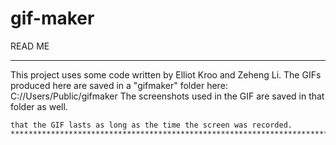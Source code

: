 # gif-maker

READ ME
*********************************************************************************************************
This project uses some code written by Elliot Kroo and Zeheng Li. 
The GIFs produced here are saved in a "gifmaker" folder here:  C://Users/Public/gifmaker
The screenshots used in the GIF are saved in that folder as well.

~~~~~Currently, there isn't a way to set the time length frames in the GIF. I should be able to set it so
that the GIF lasts as long as the time the screen was recorded. 
*********************************************************************************************************
